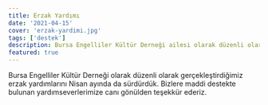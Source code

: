 ```yaml
---
title: Erzak Yardımı
date: '2021-04-15'
cover: 'erzak-yardimi.jpg'
tags: ['destek']
description: Bursa Engelliler Kültür Derneği ailesi olarak düzenli olarak gerçekleştirdiğimiz erzak yardımlarını Nisan ayında da sürdürdük.
featured: true
---
```


Bursa Engelliler Kültür Derneği olarak düzenli olarak gerçekleştirdiğimiz erzak yardımlarını Nisan ayında da sürdürdük. Bizlere maddi destekte bulunan yardımseverlerimize canı gönülden teşekkür ederiz.
